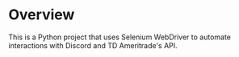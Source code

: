 # Overview

This is a Python project that uses Selenium WebDriver to automate interactions with Discord and TD Ameritrade's API.
